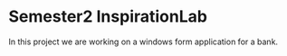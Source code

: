 # Semester2 InspirationLab

In this project we are working on a windows form application for a bank.
